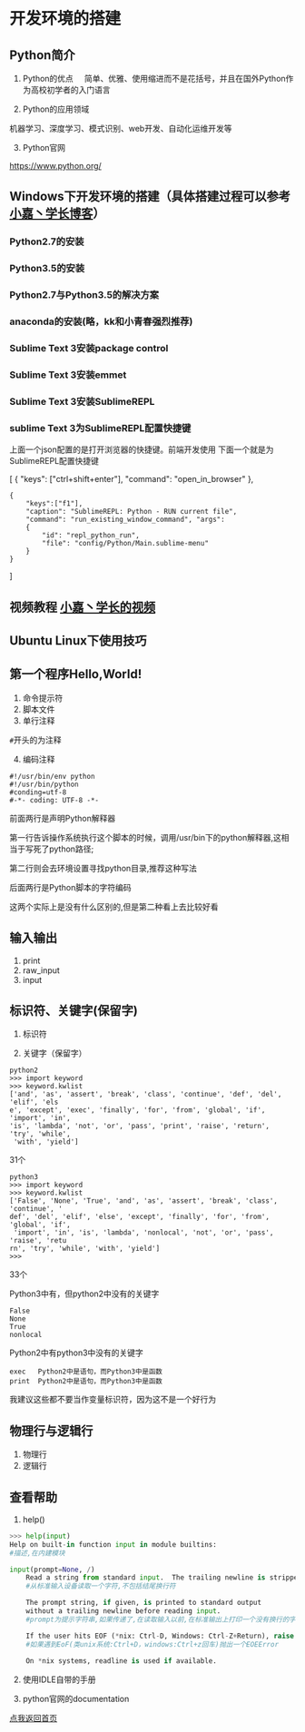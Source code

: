 # 开发环境的搭建

## Python简介

1. Python的优点
   
   简单、优雅、使用缩进而不是花括号，并且在国外Python作为高校初学者的入门语言

2. Python的应用领域

  机器学习、深度学习、模式识别、web开发、自动化运维开发等

3. Python官网 

https://www.python.org/

## Windows下开发环境的搭建（具体搭建过程可以参考 [小嘉丶学长博客](http://blog.csdn.net/fj_author)）
### Python2.7的安装
### Python3.5的安装
### Python2.7与Python3.5的解决方案
### anaconda的安装(略，kk和小青春强烈推荐)

### Sublime Text 3安装package control
### Sublime Text 3安装emmet
### Sublime Text 3安装SublimeREPL
### sublime Text 3为SublimeREPL配置快捷键

上面一个json配置的是打开浏览器的快捷键。前端开发使用
下面一个就是为SublimeREPL配置快捷键

[
	{
	 	"keys": ["ctrl+shift+enter"], 
		"command": "open_in_browser" 
	},
	
	{
		"keys":["f1"],
		"caption": "SublimeREPL: Python - RUN current file",
		"command": "run_existing_window_command", "args":
		{
			"id": "repl_python_run",
			"file": "config/Python/Main.sublime-menu"
		}
	}
]


## 视频教程 [小嘉丶学长的视频](http://www.bilibili.com/video/av12232633/)

## Ubuntu Linux下使用技巧

## 第一个程序Hello,World!
1. 命令提示符
2. 脚本文件
3. 单行注释

`#`开头的为注释

4. 编码注释

```
#!/usr/bin/env python
#!/usr/bin/python
#conding=utf-8
#-*- coding: UTF-8 -*-
```

前面两行是声明Python解释器

第一行告诉操作系统执行这个脚本的时候，调用/usr/bin下的python解释器,这相当于写死了python路径;

第二行则会去环境设置寻找python目录,推荐这种写法

后面两行是Python脚本的字符编码

这两个实际上是没有什么区别的,但是第二种看上去比较好看

## 输入输出
1. print
2. raw_input
3. input 

## 标识符、关键字(保留字)
1. 标识符

2. 关键字（保留字）

```
python2
>>> import keyword
>>> keyword.kwlist
['and', 'as', 'assert', 'break', 'class', 'continue', 'def', 'del', 'elif', 'els
e', 'except', 'exec', 'finally', 'for', 'from', 'global', 'if', 'import', 'in',
'is', 'lambda', 'not', 'or', 'pass', 'print', 'raise', 'return', 'try', 'while',
 'with', 'yield']
```

31个

```
python3
>>> import keyword
>>> keyword.kwlist
['False', 'None', 'True', 'and', 'as', 'assert', 'break', 'class', 'continue', '
def', 'del', 'elif', 'else', 'except', 'finally', 'for', 'from', 'global', 'if',
 'import', 'in', 'is', 'lambda', 'nonlocal', 'not', 'or', 'pass', 'raise', 'retu
rn', 'try', 'while', 'with', 'yield']
>>>
```

33个

Python3中有，但python2中没有的关键字
```
False
None
True
nonlocal
```

Python2中有python3中没有的关键字
```
exec   Python2中是语句，而Python3中是函数 
print  Python2中是语句，而Python3中是函数
```

我建议这些都不要当作变量标识符，因为这不是一个好行为

## 物理行与逻辑行
1. 物理行
2. 逻辑行

## 查看帮助
1. help()

```Python
>>> help(input) 
Help on built-in function input in module builtins: 
#描述,在内建模块

input(prompt=None, /)
    Read a string from standard input.  The trailing newline is stripped. 
    #从标准输入设备读取一个字符,不包括结尾换行符

    The prompt string, if given, is printed to standard output 
    without a trailing newline before reading input.
    #prompt为提示字符串,如果传递了,在读取输入以前,在标准输出上打印一个没有换行的字符串

    If the user hits EOF (*nix: Ctrl-D, Windows: Ctrl-Z+Return), raise EOFError.
    #如果遇到EoF(类unix系统:Ctrl+D，windows:Ctrl+z回车)抛出一个EOEError
    
    On *nix systems, readline is used if available.
```
2. 使用IDLE自带的手册

3. python官网的documentation

[点我返回首页](https://leagueoflearningpython.github.io/Part_0/)
